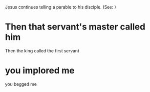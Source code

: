 Jesus continues telling a parable to his disciple. (See: )

# Then that servant's master called him
Then the king called the first servant

# you implored me
you begged me